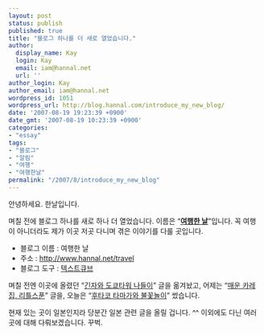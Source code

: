 ```yaml
---
layout: post
status: publish
published: true
title: "블로그 하나를 더 새로 열었습니다."
author:
  display_name: Kay
  login: Kay
  email: iam@hannal.net
  url: ''
author_login: Kay
author_email: iam@hannal.net
wordpress_id: 1051
wordpress_url: http://blog.hannal.com/introduce_my_new_blog/
date: '2007-08-19 19:23:39 +0900'
date_gmt: '2007-08-19 10:23:39 +0900'
categories:
- "essay"
tags:
- "블로그"
- "알림"
- "여행"
- "여행한날"
permalink: "/2007/8/introduce_my_new_blog"
---
```

<p>안녕하세요. 한날입니다.</p>
<p>며칠 전에 블로그 하나를 새로 하나 더 열었습니다. 이름은 “<strong><a href="http://www.hannal.net/travel">여행한 날</a></strong>”입니다. 꼭 여행이 아니더라도 제가 이곳 저곳 다니며 겪은 이야기를 다룰 곳입니다.</p>
<ul>
<li>블로그 이름 : 여행한 날</li>
<li>주소 : <a href="http://www.hannal.net/travel">http://www.hannal.net/travel</a></li>
<li>블로그 도구 : <a href="http://www.textcube.org">텍스트큐브</a></li>
</ul>
<p>며칠 전엔 이곳에 올렸던 “<a href="http://www.hannal.net/travel/entry/GoingToGinjaAndTokyoTower">긴자와 도쿄타워 나들이</a>” 글을 옮겨놨고, 어제는 “<a href="http://www.hannal.net/travel/entry/aCurriedRiceByTheLittleSpoonRestaurant">매운 카레집, 리틀스푼</a>” 글을, 오늘은 “<a href="http://www.hannal.net/travel/entry/hanabi-in-hutako-tamagawa-august-18th-08">후타코 타마가와 불꽃놀이</a>” 썼습니다.</p>
<p>현재 있는 곳이 일본인지라 당분간 일본 관련 글을 올릴 겁니다. ^^ 이외에도 다닌 여러 곳에 대해 다뤄보겠습니다. 꾸벅.</p>
